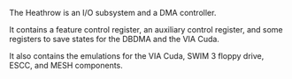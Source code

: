 The Heathrow is an I/O subsystem and a DMA controller.

It contains a feature control register, an auxiliary control register, and some registers to save states for the DBDMA and the VIA Cuda.

It also contains the emulations for the VIA Cuda, SWIM 3 floppy drive, ESCC, and MESH components.
